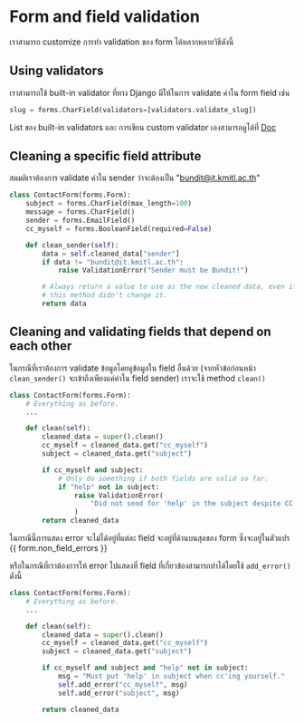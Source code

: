 # Form and field validation

เราสามารถ customize การทำ validation ของ form ได้หลากหลายวิธีดังนี้

## Using validators

เราสามารถใช้ built-in validator ที่ทาง Django มีให้ในการ validate ค่าใน form field เช่น

```python
slug = forms.CharField(validators=[validators.validate_slug])
```

List ของ built-in validators และ การเขียน custom validator เองสามารถดูได้ที่ [Doc](https://docs.djangoproject.com/en/5.1/ref/validators/)

## Cleaning a specific field attribute

สมมติเราต้องการ validate ค่าใน sender ว่าจะต้องเป็น "bundit@it.kmitl.ac.th"

```python
class ContactForm(forms.Form):
    subject = forms.CharField(max_length=100)
    message = forms.CharField()
    sender = forms.EmailField()
    cc_myself = forms.BooleanField(required=False)

    def clean_sender(self):
        data = self.cleaned_data["sender"]
        if data != "bundit@it.kmitl.ac.th":
            raise ValidationError("Sender must be Bundit!")

        # Always return a value to use as the new cleaned data, even if
        # this method didn't change it.
        return data
```

## Cleaning and validating fields that depend on each other

ในกรณีที่เราต้องการ validate ข้อมูลโดยดูข้อมูลใน field อื่นด้วย (จากหัวข้อก่อนหน้า `clean_sender()` จะเข้าถึงเพียงแค่ค่าใน field sender) เราจะใช้ method `clean()`

```python
class ContactForm(forms.Form):
    # Everything as before.
    ...

    def clean(self):
        cleaned_data = super().clean()
        cc_myself = cleaned_data.get("cc_myself")
        subject = cleaned_data.get("subject")

        if cc_myself and subject:
            # Only do something if both fields are valid so far.
            if "help" not in subject:
                raise ValidationError(
                    "Did not send for 'help' in the subject despite CC'ing yourself."
                )
        return cleaned_data
```

ในกรณีนี้การแสดง error จะไม่ได้อยู่ที่แต่ละ field จะอยู่ที่ด้านบนสุดของ form ซึ่งจะอยู่ในตัวแปร {{ form.non_field_errors }}

หรือในกรณีที่เราต้องการให้ error ไปแสดงที่ field ที่เกี่ยวข้องสามารถทำได้โดยใช้ `add_error()` ดังนี้

```python
class ContactForm(forms.Form):
    # Everything as before.
    ...

    def clean(self):
        cleaned_data = super().clean()
        cc_myself = cleaned_data.get("cc_myself")
        subject = cleaned_data.get("subject")

        if cc_myself and subject and "help" not in subject:
            msg = "Must put 'help' in subject when cc'ing yourself."
            self.add_error("cc_myself", msg)
            self.add_error("subject", msg)

        return cleaned_data
```
